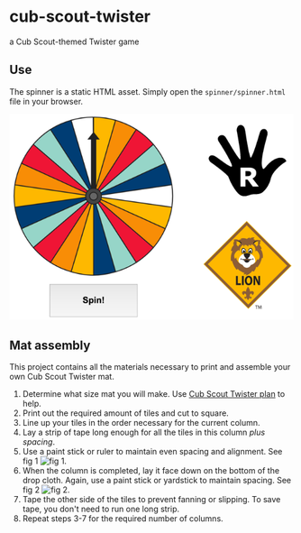 # cub-scout-twister
a Cub Scout-themed Twister game

## Use
The spinner is a static HTML asset. Simply open the `spinner/spinner.html` file in your browser.

![spinner](./cstwister.png)


## Mat assembly
This project contains all the materials necessary to print and assemble your own
Cub Scout Twister mat.
1. Determine what size mat you will make. Use [Cub Scout Twister plan](./tiles/Cub%20Scout%20Twister%20plan.pdf) to help.
2. Print out the required amount of tiles and cut to square.
3. Line up your tiles in the order necessary for the current column.
4. Lay a strip of tape long enough for all the tiles in this column *plus spacing*.
5. Use a paint stick or ruler to maintain even spacing and alignment. See fig 1 ![fig 1](./tiles/fig1-mat-strip.jpg).
6. When the column is completed, lay it face down on the bottom of the drop cloth. Again, use a paint stick or yardstick to maintain spacing. See fig 2 ![fig 2](./tiles/fig2-mat-back.jpg).
7. Tape the other side of the tiles to prevent fanning or slipping. To save tape, you don't need to run one long strip.
8. Repeat steps 3-7 for the required number of columns.
